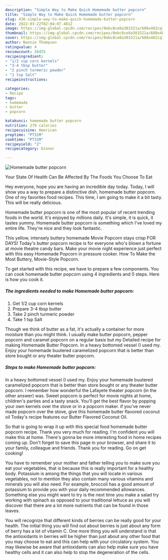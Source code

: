 ```yaml
---
description: "Simple Way to Make Quick Homemade butter popcorn"
title: "Simple Way to Make Quick Homemade butter popcorn"
slug: 436-simple-way-to-make-quick-homemade-butter-popcorn
date: 2022-03-22T02:04:07.481Z
image: https://img-global.cpcdn.com/recipes/0ebc8ce8a301521a/680x482cq70/homemade-butter-popcorn-recipe-main-photo.jpg
thumbnail: https://img-global.cpcdn.com/recipes/0ebc8ce8a301521a/680x482cq70/homemade-butter-popcorn-recipe-main-photo.jpg
cover: https://img-global.cpcdn.com/recipes/0ebc8ce8a301521a/680x482cq70/homemade-butter-popcorn-recipe-main-photo.jpg
author: Nannie Thompson
ratingvalue: 4
reviewcount: 26455
recipeingredient:
- "1/2 cup corn kernels"
- "3-4 tbsp butter"
- "2 pinch turmeric powder"
- "1 tsp Salt"
recipeinstructions:

categories:
- Recipe
tags:
- homemade
- butter
- popcorn

katakunci: homemade butter popcorn 
nutrition: 279 calories
recipecuisine: American
preptime: "PT31M"
cooktime: "PT31M"
recipeyield: "2"
recipecategory: Dinner

---
```



![Homemade butter popcorn](https://img-global.cpcdn.com/recipes/0ebc8ce8a301521a/680x482cq70/homemade-butter-popcorn-recipe-main-photo.jpg)

Your State Of Health Can Be Affected By The Foods You Choose To Eat

Hey everyone, hope you are having an incredible day today. Today, I will show you a way to prepare a distinctive dish, homemade butter popcorn. One of my favorites food recipes. This time, I am going to make it a bit tasty. This will be really delicious.

Homemade butter popcorn is one of the most popular of recent trending foods in the world. It's enjoyed by millions daily. It's simple, it is quick, it tastes yummy. Homemade butter popcorn is something which I've loved my entire life. They're nice and they look fantastic.

This yellow, intensely buttery homemade Movie Popcorn stays crisp FOR DAYS! Today&#39;s butter popcorn recipe is for everyone who&#39;s blown a fortune at movie theatre candy bars. Make your movie night experience just perfect with this easy Homemade Popcorn in pressure cooker. How To Make the Most Buttery, Movie-Style Popcorn.


To get started with this recipe, we have to prepare a few components. You can cook homemade butter popcorn using 4 ingredients and 0 steps. Here is how you cook it.

<!--inarticleads1-->

##### The ingredients needed to make Homemade butter popcorn:

1. Get 1/2 cup corn kernels
1. Prepare 3-4 tbsp butter
1. Take 2 pinch turmeric powder
1. Take 1 tsp Salt


Though we think of butter as a fat, it&#39;s actually a container for more moisture than you might think. I usually make butter popcorn, pepper popcorn and caramel popcorn on a regular basis but my Detailed recipe for making Homemade Butter Popcorn. In a heavy bottomed vessel (I used my. Enjoy your homemade buutered caramelized popcorn that is better than store bought or any theater butter popcorn. 

<!--inarticleads2-->

##### Steps to make Homemade butter popcorn:



In a heavy bottomed vessel (I used my. Enjoy your homemade buutered caramelized popcorn that is better than store bought or any theater butter popcorn. I remember how wonderful the Lafayete theater popcorn (in the other answer) was. Sweet popcorn is perfect for movie nights at home, children&#39;s parties and a tasty snack. You&#39;ll get the best flavor by popping your own kernels over the stove or in a popcorn maker. if you&#39;ve never made popcorn over the stove, give this homemade butter flavored coconut oil Today&#39;s recipe features our Butter Flavored Coconut Oil. 

So that is going to wrap it up with this special food homemade butter popcorn recipe. Thank you very much for reading. I'm confident you will make this at home. There's gonna be more interesting food in home recipes coming up. Don't forget to save this page in your browser, and share it to your family, colleague and friends. Thank you for reading. Go on get cooking!

You have to remember your mother and father telling you to make sure you eat your vegetables, that is because this is really important for a healthy body. Potassium is among the things that you will locate in various vegetables, not to mention they also contain many various vitamins and minerals you will also need. For example, broccoli has a good amount of potassium to provide you with your daily recommended allowances. Something else you might want to try is the next time you make a salad try working with spinach as opposed to your traditional lettuce as you will discover that there are a lot more nutrients that can be found in those leaves.

You will recognize that different kinds of berries can be really good for your health. The initial thing you will find out about berries is just about any form of berry has a lot of vitamin C. One more thing you will understand is that the antioxidants in berries will be higher than just about any other food that you may choose to eat and this can help with your circulatory system. You may likewise be aware that antioxidants can also help make sure you have healthy cells and it can also help to stop the degeneration of the cells.
